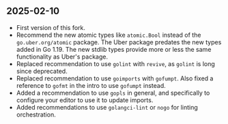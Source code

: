 ## 2025-02-10

- First version of this fork.
- Recommend the new atomic types like `atomic.Bool` instead of the `go.uber.org/atomic` package. The
  Uber package predates the new types added in Go 1.19. The new stdlib types provide more or less
  the same functionality as Uber's package.
- Replaced recommendation to use `golint` with `revive`, as `golint` is long since deprecated.
- Replaced recommendation to use `goimports` with `gofumpt`. Also fixed a reference to `gofmt` in the
  intro to use `gofumpt` instead.
- Added a recommendation to use `gopls` in general, and specifically to configure your editor to use
  it to update imports.
- Added recommendations to use `golangci-lint` or `nogo` for linting orchestration.
